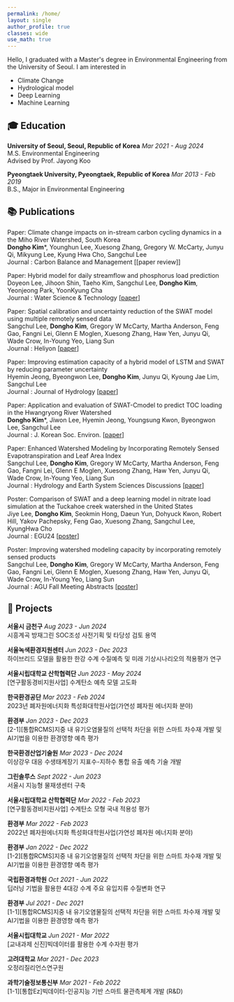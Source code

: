 ```yaml
---
permalink: /home/
layout: single
author_profile: true
classes: wide
use_math: true
---
```


Hello,  I graduated with a Master's degree in Environmental Engineering from the University of Seoul. I am interested in

- Climate Change
- Hydrological model
- Deep Learning
- Machine Learning

## 🎓 Education

**University of Seoul, Seoul, Republic of Korea** *Mar 2021 - Aug 2024*  
M.S. Environmental Engineering  
Advised by Prof. Jayong Koo

**Pyeongtaek University, Pyeongtaek, Republic of Korea** *Mar 2013 - Feb 2019*  
B.S., Major in Environmental Engineering

## 📚 Publications  

Paper: Climate change impacts on in-stream carbon cycling dynamics in a the Miho River Watershed, South Korea <br>
**Dongho Kim***, Younghun Lee, Xuesong Zhang, Gregory W. McCarty, Junyu Qi, Mikyung Lee, Kyung Hwa Cho, Sangchul Lee <br>
Journal : Carbon Balance and Management [[paper review]]

Paper: Hybrid model for daily streamflow and phosphorus load prediction <br>
Doyeon Lee, Jihoon Shin, Taeho Kim, Sangchul Lee, **Dongho Kim**, Yeonjeong Park, YoonKyung Cha <br>
Journal : Water Science & Technology [[paper](https://iwaponline.com/wst/article/88/4/975/96722/Hybrid-model-for-daily-streamflow-and-phosphorus)]

Paper: Spatial calibration and uncertainty reduction of the SWAT model using multiple remotely sensed data <br>
Sangchul Lee, **Dongho Kim**, Gregory W McCarty, Martha Anderson, Feng Gao, Fangni Lei, Glenn E Moglen, Xuesong Zhang, Haw Yen, Junyu Qi, Wade Crow, In-Young Yeo, Liang Sun <br>
Journal : Heliyon [[paper](https://www.cell.com/heliyon/fulltext/S2405-8440(24)06954-8)]

Paper: Improving estimation capacity of a hybrid model of LSTM and SWAT by reducing parameter uncertainty <br>
Hyemin Jeong, Byeongwon Lee, **Dongho Kim**, Junyu Qi, Kyoung Jae Lim, Sangchul Lee <br>
Journal : Journal of Hydrology [[paper](https://www.sciencedirect.com/science/article/abs/pii/S0022169424003366)]

Paper: Application and evaluation of SWAT-Cmodel to predict TOC loading in the Hwangryong River Watershed <br>
**Dongho Kim***, Jiwon Lee, Hyemin Jeong, Youngsung Kwon, Byeongwon Lee, Sangchul Lee <br>
Journal : J. Korean Soc. Environ. [[paper](https://hess.copernicus.org/preprints/hess-2022-187/hess-2022-187.pdf)]

Paper: Enhanced Watershed Modeling by Incorporating Remotely Sensed Evapotranspiration and Leaf Area Index <br>
Sangchul Lee, **Dongho Kim**, Gregory W McCarty, Martha Anderson, Feng Gao, Fangni Lei, Glenn E Moglen, Xuesong Zhang, Haw Yen, Junyu Qi, Wade Crow, In-Young Yeo, Liang Sun <br>
Journal : Hydrology and Earth System Sciences Discussions [[paper](https://hess.copernicus.org/preprints/hess-2022-187/hess-2022-187.pdf)]

Poster: Comparison of SWAT and a deep learning model in nitrate load simulation at the Tuckahoe creek watershed in the United States <br>
Jiye Lee, **Dongho Kim**, Seokmin Hong, Daeun Yun, Dohyuck Kwon, Robert Hill, Yakov Pachepsky, Feng Gao, Xuesong Zhang, Sangchul Lee, KyungHwa Cho <br>
Journal : EGU24 [[poster](https://meetingorganizer.copernicus.org/EGU24/EGU24-6622.html)]

Poster: Improving watershed modeling capacity by incorporating remotely sensed products <br>
Sangchul Lee, **Dongho Kim**, Gregory W McCarty, Martha Anderson, Feng Gao, Fangni Lei, Glenn E Moglen, Xuesong Zhang, Haw Yen, Junyu Qi, Wade Crow, In-Young Yeo, Liang Sun <br>
Journal : AGU Fall Meeting Abstracts [[poster](https://ui.adsabs.harvard.edu/abs/2022AGUFM.H22B..09L/abstract)]

<!--
-->

## 🎨 Projects

**서울시 금천구** *Aug 2023 - Jun 2024*  
시흥계곡 방재그린 SOC조성 사전기획 및 타당성 검토 용역

**서울녹색환경지원센터** *Jun 2023 - Dec 2023*  
하이브리드 모델을 활용한 한강 수계 수질예측 및 미래 기상시나리오의 적용평가 연구

**서울시립대학교 산학협력단** *Jun 2023 - May 2024*  
[연구활동경비지원사업] 수계탄소 예측 모델 고도화

**한국환경공단** *Mar 2023 - Feb 2024*  
2023년 폐자원에너지화 특성화대학원사업(가연성 폐자원 에너지화 분야)

**환경부** *Jan 2023 - Dec 2023*  
[2-1][통합RCMS]지중 내 유기오염물질의 선택적 차단을 위한 스마트 차수재 개발 및 AI기법을 이용한 환경영향 예측 평가

**한국환경산업기술원** *Mar 2023 - Dec 2024*  
이상강우 대응 수생태계장기 지표수-지하수 통합 유출 예측 기술 개발

**그린솔루스** *Sept 2022 - Jun 2023*  
서울시 지능형 물재생센터 구축

**서울시립대학교 산학협력단** *Mar 2022 - Feb 2023*  
[연구활동경비지원사업] 수계탄소 모형 국내 적용성 평가

**환경부** *Mar 2022 - Feb 2023*  
2022년 폐자원에너지화 특성화대학원사업(가연성 폐자원 에너지화 분야)

**환경부** *Jan 2022 - Dec 2022*  
[1-2][통합RCMS]지중 내 유기오염물질의 선택적 차단을 위한 스마트 차수재 개발 및 AI기법을 이용한 환경영향 예측 평가

**국립환경과학원** *Oct 2021 - Jun 2022*  
딥러닝 기법을 활용한 4대강 수계 주요 유입지류 수질변화 연구

**환경부** *Jul 2021 - Dec 2021*  
[1-1][통합RCMS]지중 내 유기오염물질의 선택적 차단을 위한 스마트 차수재 개발 및 AI기법을 이용한 환경영향 예측 평가

**서울시립대학교** *Jun 2021 - Mar 2022*  
[교내과제 신진]빅데이터를 활용한 수계 수자원 평가

**고려대학교** *Mar 2021 - Dec 2023*  
오정리질리언스연구원

**과학기술정보통신부** *Mar 2021 - Feb 2022*  
[1-1][통합Ez]빅데이터-인공지능 기반 스마트 물관측체계 개발 (R&D)
